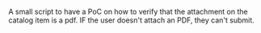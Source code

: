 A small script to have a PoC on how to verify that the attachment on the catalog item is a pdf. IF the user doesn't attach an PDF, they can't submit.
